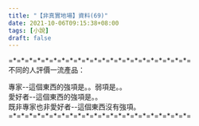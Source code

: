 ```yaml
---
title: "【非真實地場】資料(69)"
date: 2021-10-06T09:15:38+08:00
tags: [小說]
draft: false
---
```


=\*=\*=\*=\*=\*=\*=\*=\*=\*=\*=\*=\*=\*=\*=\*=\*=\*=\*=\*=\*=\*=\*=  
不同的人評價一流產品：

專家--這個東西的強項是。。弱項是。。  
愛好者--這個東西的強項是。。  
既非專家也非愛好者--這個東西沒有強項。  
=\*=\*=\*=\*=\*=\*=\*=\*=\*=\*=\*=\*=\*=\*=\*=\*=\*=\*=\*=\*=\*=\*=  